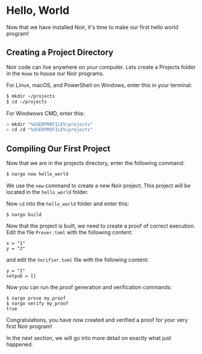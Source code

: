 # Hello, World

Now that we have installed Noir, it's time to make our first hello world program!

## Creating a Project Directory

Noir code can live anywhere on your computer. Lets create a Projects folder in the `Home` to house our Noir programs.

For Linux, macOS, and PowerShell on Windows, enter this in your terminal:

```sh
$ mkdir ~/projects
$ cd ~/projects
```

For Windwows CMD, enter this:

```sh
> mkdir "%USERPROFILE%\projects"
> cd /d "%USERPROFILE%\projects"
```

## Compiling Our First Project

Now that we are in the projects directory, enter the following command:

```sh
$ nargo new hello_world
```

We use the `new` command to create a new Noir project. This project will be located in the `hello_world` folder.

Now `cd` into the `hello_world` folder and enter this:

```
$ nargo build
```

Now that the project is built, we need to create a proof of correct execution.
Edit the file `Prover.toml` with the following content:

```
x = "1"
y = "2"
```

and edit the `Verifier.toml` file with the following content:

```
y = "2"
setpub = []
```

Now you can run the proof generation and verification commands:

```
$ nargo prove my_proof
$ nargo verify my_proof
true
```

Congratulations, you have now created and verified a proof for your very first Noir program!

In the next section, we will go into more detail on exactly what just happened.
